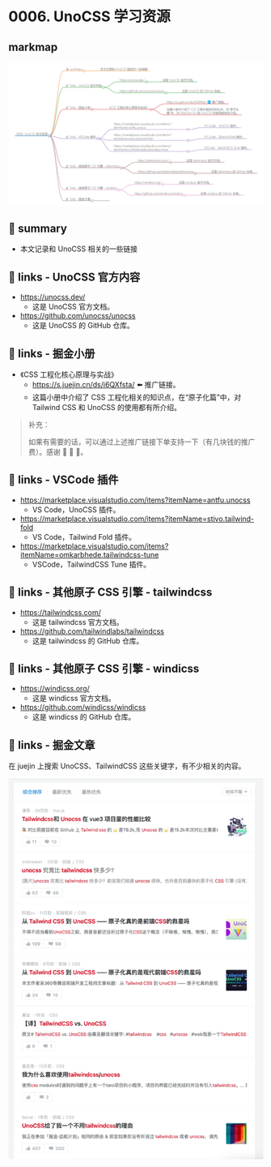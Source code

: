 # 0006. UnoCSS 学习资源

## markmap

![](md-imgs/markmap.png)


## 📝 summary

- 本文记录和 UnoCSS 相关的一些链接

## 🔗 links - UnoCSS 官方内容

- https://unocss.dev/
  - 这是 UnoCSS 官方文档。
- https://github.com/unocss/unocss
  - 这是 UnoCSS 的 GitHub 仓库。

## 🔗 links - 掘金小册

- 《CSS 工程化核心原理与实战》
  - https://s.juejin.cn/ds/i6QXfsta/ ⬅️ 推广链接。
  - 这篇小册中介绍了 CSS 工程化相关的知识点，在“原子化篇”中，对 Tailwind CSS 和 UnoCSS 的使用都有所介绍。

> 补充：
>
> 如果有需要的话，可以通过上述推广链接下单支持一下（有几块钱的推广费）。感谢 🙏 🙏 🙏。

## 🔗 links - VSCode 插件

- https://marketplace.visualstudio.com/items?itemName=antfu.unocss
  - VS Code，UnoCSS 插件。
- https://marketplace.visualstudio.com/items?itemName=stivo.tailwind-fold
  - VS Code，Tailwind Fold 插件。
- https://marketplace.visualstudio.com/items?itemName=omkarbhede.tailwindcss-tune
  - VSCode，TailwindCSS Tune 插件。

## 🔗 links - 其他原子 CSS 引擎 - tailwindcss

- https://tailwindcss.com/
  - 这是 tailwindcss 官方文档。
- https://github.com/tailwindlabs/tailwindcss
  - 这是 tailwindcss 的 GitHub 仓库。

## 🔗 links - 其他原子 CSS 引擎 - windicss

- https://windicss.org/
  - 这是 windicss 官方文档。
- https://github.com/windicss/windicss
  - 这是 windicss 的 GitHub 仓库。

## 🔗 links - 掘金文章

在 juejin 上搜索 UnoCSS、TailwindCSS 这些关键字，有不少相关的内容。

![](md-imgs/2024-10-18-14-13-06.png)

